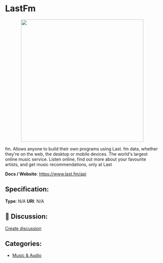 # LastFm
<p align="center">
    <img width="400" src="https://raw.githubusercontent.com/apis-list/apis-list/main/apis/lastfm/logo_256x256.png" />
</p>

fm.  Allows anyone to build their own programs using Last. fm data, whether they're on the web, the desktop or mobile devices. The world's largest online music service. Listen online, find out more about your favourite artists, and get music recommendations, only at Last

**Docs / Website**: https://www.last.fm/api

## Specification:
**Type**:  N/A 
**URI**:  N/A 

## 💬 Discussion:
[Create discussion](https://github.com/apis-list/apis-list/discussions/new)

## Categories:
- [Music & Audio](https://github.com/apis-list/apis-list#music-and-audio)



